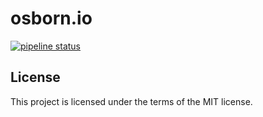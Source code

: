 # osborn.io

[![pipeline status](https://gitlab.com/nosborn/osborn.io/badges/master/pipeline.svg)](https://gitlab.com/nosborn/osborn.io/commits/master)

## License

This project is licensed under the terms of the MIT license.
